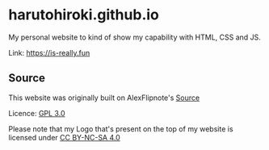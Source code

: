 # harutohiroki.github.io
My personal website to kind of show my capability with HTML, CSS and JS.

Link: https://is-really.fun

## Source
This website was originally built on AlexFlipnote's [Source](https://github.com/AlexFlipnote/alexflipnote.github.io)

Licence: [GPL 3.0](https://github.com/HarutoHiroki/harutohiroki.github.io/blob/master/LICENSE)

Please note that my Logo that's present on the top of my website is licensed under [CC BY-NC-SA 4.0](http://creativecommons.org/licenses/by-nc-sa/4.0/)
